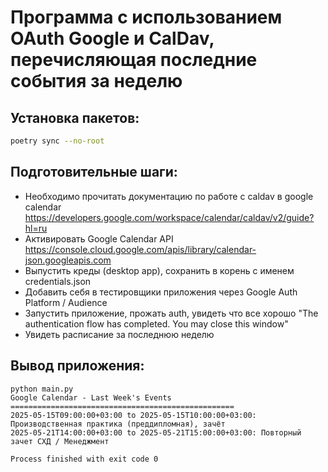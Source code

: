 # Программа с использованием OAuth Google и CalDav, перечисляющая последние события за неделю

## Установка пакетов:
```bash
poetry sync --no-root
```

## Подготовительные шаги:

- Необходимо прочитать документацию по работе с caldav в google calendar https://developers.google.com/workspace/calendar/caldav/v2/guide?hl=ru
- Активировать Google Calendar API https://console.cloud.google.com/apis/library/calendar-json.googleapis.com
- Выпустить креды (desktop app), сохранить в корень с именем credentials.json
- Добавить себя в тестировщики приложения через Google Auth Platform / Audience
- Запустить приложение, прожать auth, увидеть что все хорошо "The authentication flow has completed. You may close this window"
- Увидеть расписание за последнюю неделю


## Вывод приложения:
```
python main.py 
Google Calendar - Last Week's Events
==================================================
2025-05-15T09:00:00+03:00 to 2025-05-15T10:00:00+03:00: Производственная практика (преддипломная), зачёт
2025-05-21T14:00:00+03:00 to 2025-05-21T15:00:00+03:00: Повторный зачет СХД / Менеджмент

Process finished with exit code 0
```
